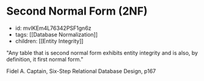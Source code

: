 # Second Normal Form (2NF)
* id: mvIKEm4L76342PSF1gn6z
* tags: [[Database Normalization]]
* children: [[Entity Integrity]]

"Any table that is second normal form exhibits entity integrity and is also, by definition, it first normal form."

Fidel A. Captain, Six-Step Relational Database Design, p167